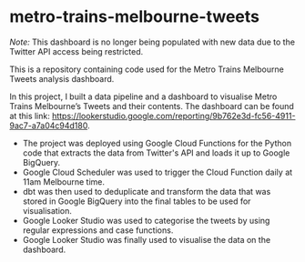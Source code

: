 # metro-trains-melbourne-tweets

*Note:* This dashboard is no longer being populated with new data due to the Twitter API access being restricted. 

This is a repository containing code used for the Metro Trains Melbourne Tweets analysis dashboard. 

In this project, I built a data pipeline and a dashboard to visualise Metro Trains Melbourne’s Tweets and their contents.  The dashboard can be found at this link: https://lookerstudio.google.com/reporting/9b762e3d-fc56-4911-9ac7-a7a04c94d180. 

- The project was deployed using Google Cloud Functions for the Python code that extracts the data from Twitter's API and loads it up to Google BigQuery. 
- Google Cloud Scheduler was used to trigger the Cloud Function daily at 11am Melbourne time. 
- dbt was then used to deduplicate and transform the data that was stored in Google BigQuery into the final tables to be used for visualisation. 
- Google Looker Studio was used to categorise the tweets by using regular expressions and case functions. 
- Google Looker Studio was finally used to visualise the data on the dashboard. 
